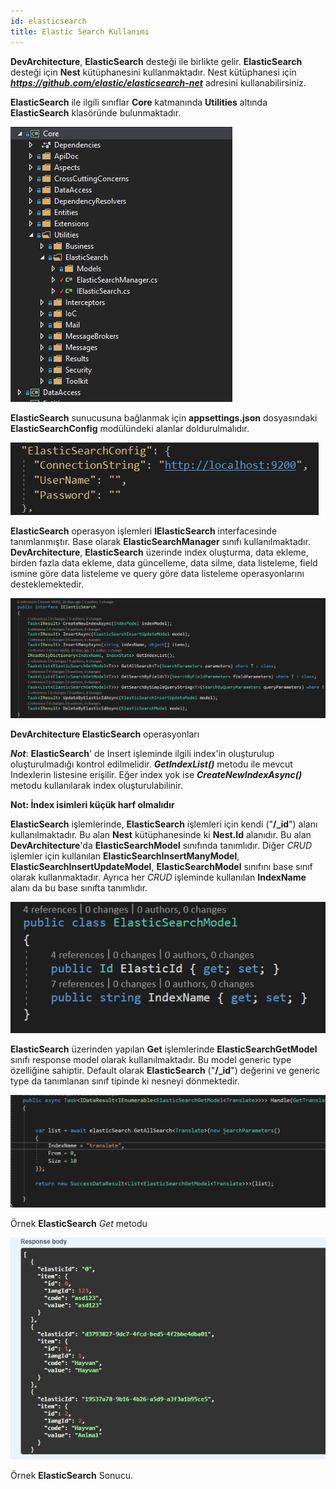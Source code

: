 ```yaml
---
id: elasticsearch
title: Elastic Search Kullanımı
---
```


**DevArchitecture**, **ElasticSearch** desteği ile birlikte
gelir. **ElasticSearch** desteği için **Nest** kütüphanesini
kullanmaktadır. Nest kütüphanesi için ***https://github.com/elastic/elasticsearch-net*** adresini kullanabilirsiniz.

**ElasticSearch** ile ilgili sınıflar **Core** katmanında
**Utilities** altında **ElasticSearch** klasöründe
bulunmaktadır.

![](./media/image93.png)

**ElasticSearch** sunucusuna bağlanmak için **appsettings.json**
dosyasındaki **ElasticSearchConfig** modülündeki alanlar
doldurulmalıdır.

![](./media/image94.png)

**ElasticSearch** operasyon işlemleri **IElasticSearch**
interfacesinde tanımlanmıştır. Base olarak **ElasticSearchManager**
sınıfı kullanılmaktadır. **DevArchitecture**, **ElasticSearch**
üzerinde index oluşturma, data ekleme, birden fazla data ekleme, data
güncelleme, data silme, data listeleme, field ismine göre data listeleme
ve query göre data listeleme operasyonlarını desteklemektedir.

![](./media/image95.png)

**DevArchitecture ElasticSearch** operasyonları

***Not***: **ElasticSearch**' de Insert işleminde ilgili
index'in oluşturulup oluşturulmadığı kontrol edilmelidir.
***GetIndexList()*** metodu ile mevcut Indexlerin listesine
erişilir. Eğer index yok ise ***CreateNewIndexAsync()*** metodu
kullanılarak index oluşturulabilinir.

**Not: İndex isimleri küçük harf olmalıdır**

**ElasticSearch** işlemlerinde, **ElasticSearch** işlemleri için
kendi ("**/_id**") alanı kullanılmaktadır. Bu alan **Nest**
kütüphanesinde ki **Nest.Id** alanıdır. Bu alan
**DevArchitecture**'da **ElasticSearchModel** sınıfında
tanımlıdır. Diğer *CRUD* işlemler için kullanılan
**ElasticSearchInsertManyModel**,
**ElasticSearchInsertUpdateModel**, **ElasticSearchModel**
sınıfını base sınıf olarak kullanmaktadır. Ayrıca her *CRUD* işleminde
kullanılan **IndexName** alanı da bu base sınıfta tanımlıdır.

![](./media/image96.png)

**ElasticSearch** üzerinden yapılan **Get** işlemlerinde
**ElasticSearchGetModel** sınıfı response model olarak
kullanılmaktadır. Bu model generic type özelliğine sahiptir. Default
olarak **ElasticSearch** ("**/_id**") değerini ve generic type da tanımlanan
sınıf tipinde ki nesneyi dönmektedir.

![](./media/image97.png)

Örnek **ElasticSearch** *Get* metodu

![](./media/image98.png)

Örnek **ElasticSearch** Sonucu.